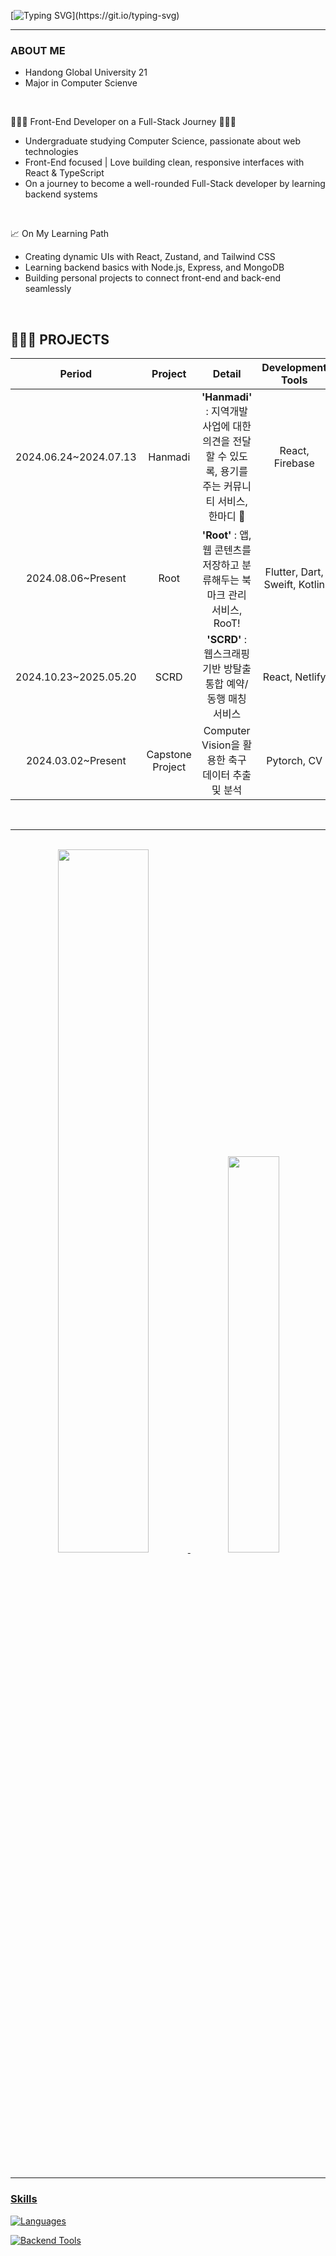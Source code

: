   <!--
  <img src="https://capsule-render.vercel.app/api?type=waving&color=auto&height=150&section=header" />
  -->

  <!-- typing SVG -->
  [![Typing SVG](https://readme-typing-svg.demolab.com?font=Fira+Code&pause=1000&random=false&width=435&lines=Welcome+to+Seongkong+github.)](https://git.io/typing-svg)

  ----

  ###  ABOUT ME
  - Handong Global University 21
  - Major in Computer Scienve

<br>

  🧑🏽‍💻 Front-End Developer on a Full-Stack Journey 🧑🏽‍💻  
  - Undergraduate studying Computer Science, passionate about web technologies  
  - Front-End focused | Love building clean, responsive interfaces with React & TypeScript  
  - On a journey to become a well-rounded Full-Stack developer by learning backend systems  

  <br>

  📈 On My Learning Path  
  - Creating dynamic UIs with React, Zustand, and Tailwind CSS  
  - Learning backend basics with Node.js, Express, and MongoDB  
  - Building personal projects to connect front-end and back-end seamlessly

  <br>

  ## 🧑🏻‍💻 PROJECTS
  |      **Period**       |      **Project**      |                        **Detail**                         |  **Development Tools**  |                                          **Link**                                          |
  |:---------------------:|:---------------------:|:---------------------------------------------------------:|:-----------------------:|:------------------------------------------------------------------------------------------:|
  | 2024.06.24~2024.07.13 |         Hanmadi       |           **'Hanmadi'** : 지역개발사업에 대한 의견을 전달할 수 있도록, 용기를 주는 커뮤니티 서비스, 한마디 💭           | React, Firebase | [Front-end](https://github.com/Club-PARD/Hanmadi_WEB) |
  | 2024.08.06~Present |         Root          |           **'Root'** : 앱, 웹 콘텐츠를 저장하고 분류해두는 북마크 관리 서비스, RooT!           | Flutter, Dart, Sweift, Kotlin | [Front-end](https://github.com/HandongRoot/Root_FE)|
  | 2024.10.23~2025.05.20 |         SCRD          |           **'SCRD'** : 웹스크래핑 기반 방탈출 통합 예약/동행 매칭 서비스           | React, Netlify | [Front-end](https://github.com/xlxhollywood/scrd-front) |
  | 2024.03.02~Present |         Capstone Project          |            Computer Vision을 활용한 축구 데이터 추출 및 분석           | Pytorch, CV |  |

  <br>
  
  ----
  
  <br>

  <div align="center">
  <a href="https://github.com/anuraghazra/github-readme-stats">
    <img 
      src="https://github-readme-stats.vercel.app/api?username=seongkong&theme=github_dark&show_icons=true"
      width="53.7%"
    />
  </a>
  <a href="https://github.com/anuraghazra/github-readme-stats">
    <img 
      src="https://github-readme-stats.vercel.app/api/top-langs/?username=seongkong&theme=github_dark&layout=compact&hide=Jupyter%20Notebook"
      width="40.3%"
    />
  </div>

  <br>
  
  ----
  

### Skills
  <!-- 뱃지 -->
[![Languages](https://skillicons.dev/icons?i=c,cpp,dart,py,js,ts,swift,html,css,react,flutter&perline=11)](https://skillicons.dev)

[![Backend Tools](https://skillicons.dev/icons?i=mysql,docker,netlify,github&perline=4)](https://skillicons.dev)


  <!--
  <img src="https://capsule-render.vercel.app/api?type=waving&color=auto&height=150&section=footer" />
  -->

  <!--
  <a href="https://www.gitanimals.org/en_US?utm_medium=image&utm_source=seongkong&utm_content=farm">
  <img
    src="https://render.gitanimals.org/farms/seongkong"
    width="600"
    height="300"
  />
  </a>
  -->


<!--
**seongkong/seongkong** is a ✨ _special_ ✨ repository because its `README.md` (this file) appears on your GitHub profile.

Here are some ideas to get you started:

- 🔭 I’m currently working on ...
- 🌱 I’m currently learning ...
- 👯 I’m looking to collaborate on ...
- 🤔 I’m looking for help with ...
- 💬 Ask me about ...
- 📫 How to reach me: ...
- 😄 Pronouns: ...
- ⚡ Fun fact: ...
-->
